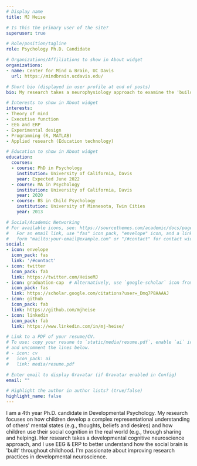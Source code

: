 ```yaml
---
# Display name
title: MJ Heise

# Is this the primary user of the site?
superuser: true

# Role/position/tagline
role: Psychology Ph.D. Candidate

# Organizations/Affiliations to show in About widget
organizations:
- name: Center for Mind & Brain, UC Davis
  url: https://mindbrain.ucdavis.edu/

# Short bio (displayed in user profile at end of posts)
bio: My research takes a neurophysiology approach to examine the 'building blocks' of children's social cognition, and how children use their knowledge of other peoples' mental states in the real world in social behavior. 

# Interests to show in About widget
interests:
- Theory of mind
- Executive function
- EEG and ERP
- Experimental design
- Programming (R, MATLAB)
- Applied research (Education technology)

# Education to show in About widget
education:
  courses:
  - course: PhD in Psychology
    institution: University of California, Davis
    year: Expected June 2022
  - course: MA in Psychology
    institution: University of California, Davis
    year: 2020
  - course: BS in Child Psychology
    institution: University of Minnesota, Twin Cities
    year: 2013

# Social/Academic Networking
# For available icons, see: https://sourcethemes.com/academic/docs/page-builder/#icons
#   For an email link, use "fas" icon pack, "envelope" icon, and a link in the
#   form "mailto:your-email@example.com" or "/#contact" for contact widget.
social:
- icon: envelope
  icon_pack: fas
  link: '/#contact'
- icon: twitter
  icon_pack: fab
  link: https://twitter.com/HeiseMJ
- icon: graduation-cap  # Alternatively, use `google-scholar` icon from `ai` icon pack
  icon_pack: fas
  link: https://scholar.google.com/citations?user=_Dmq7P8AAAAJ
- icon: github
  icon_pack: fab
  link: https://github.com/mjheise
- icon: linkedin
  icon_pack: fab
  link: https://www.linkedin.com/in/mj-heise/

# Link to a PDF of your resume/CV.
# To use: copy your resume to `static/media/resume.pdf`, enable `ai` icons in `params.toml`, 
# and uncomment the lines below.
# - icon: cv
#   icon_pack: ai
#   link: media/resume.pdf

# Enter email to display Gravatar (if Gravatar enabled in Config)
email: ""

# Highlight the author in author lists? (true/false)
highlight_name: false
---
```


I am a 4th year Ph.D. candidate in Developmental Psychology. My research focuses on how children develop a complex representational understanding of others' mental states (e.g., thoughts, beliefs and desires) and how children use their social cognition in the real world (e.g., through sharing and helping). Her research takes a developmental cognitive neuroscience approach, and I use EEG & ERP to better understand how the social brain is 'built' throughout childhood. I'm passionate about improving research practices in developmental neuroscience.


